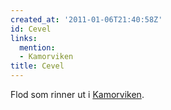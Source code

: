 ```yaml
---
created_at: '2011-01-06T21:40:58Z'
id: Cevel
links:
  mention:
  - Kamorviken
title: Cevel
---
```


Flod som rinner ut i [Kamorviken].

  [Kamorviken]: Kamorviken